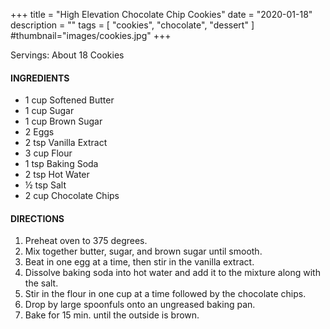 +++
title = "High Elevation Chocolate Chip Cookies"
date = "2020-01-18"
description = ""
tags = [
    "cookies",
    "chocolate",
    "dessert"
]
#thumbnail="images/cookies.jpg"
+++

Servings: About 18 Cookies <!--more-->

#### INGREDIENTS 

* 1 cup Softened Butter 
* 1 cup Sugar 
* 1 cup Brown Sugar 
* 2 Eggs 
* 2 tsp Vanilla Extract 
* 3 cup Flour 
* 1 tsp Baking Soda 
* 2 tsp Hot Water 
* ½ tsp Salt 
* 2 cup Chocolate Chips 

#### DIRECTIONS 

1. Preheat oven to 375 degrees. 
2. Mix together butter, sugar, and brown sugar until smooth. 
3. Beat in one egg at a time, then stir in the vanilla extract. 
4. Dissolve baking soda into hot water and add it to the mixture along with the salt. 
5. Stir in the flour in one cup at a time followed by the chocolate chips. 
6. Drop by large spoonfuls onto an ungreased baking pan. 
7. Bake for 15 min. until the outside is brown. 
